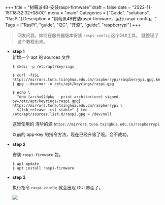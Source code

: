 +++
title = "树莓派4B-安装raspi-firmware"
draft = false
date = "2022-11-15T18:32:32+08:00"
menu = "main"
Categories = ["Guide", "solutions", "RasPi"]
Description = "树莓派4B安装raspi-firmware，运行 raspi-config。"
Tags = ["RasPi", "guide", "I2C", "开源", "guide", "raspberrypi"]
+++

> 网友问我，如何在服务器版本安装 ``raspi-config`` 这个GUI工具。 就整理了这个教程出来。

- **step 1**    
  新增一个 apt 的 sources 文件 
  
  ```shell
  $ mkdir -p /etc/apt/keyrings

  $ curl -fsSL https://mirrors.tuna.tsinghua.edu.cn/raspberrypi/raspberrypi.gpg.key | gpg --dearmor -o /etc/apt/keyrings/raspi.gpg

  $ echo \
    "deb [arch=$(dpkg --print-architecture) signed-by=/etc/apt/keyrings/raspi.gpg] https://mirrors.tuna.tsinghua.edu.cn/raspberrypi \
    $(lsb_release -cs) stable" | tee /etc/apt/sources.list.d/raspi.gpg > /dev/null
  ```
  
  这里使用的 清华的源 ```https://mirrors.tuna.tsinghua.edu.cn/raspberrypi```
  
  以前的 app-key 的指令方法，现在已经升级了哦。会不成功。

- **step 2**    
  
  安装 ``raspi-firmware`` 包。
  ```shell
  $ apt update
  $ apt install raspi-firmware
  ```
- **step 3**    

  执行指令 ``raspi-config``  就会出现 GUI 界面了。

  ![](https://hks3.7y2.org/myimg02/images/202211151848749.png)
